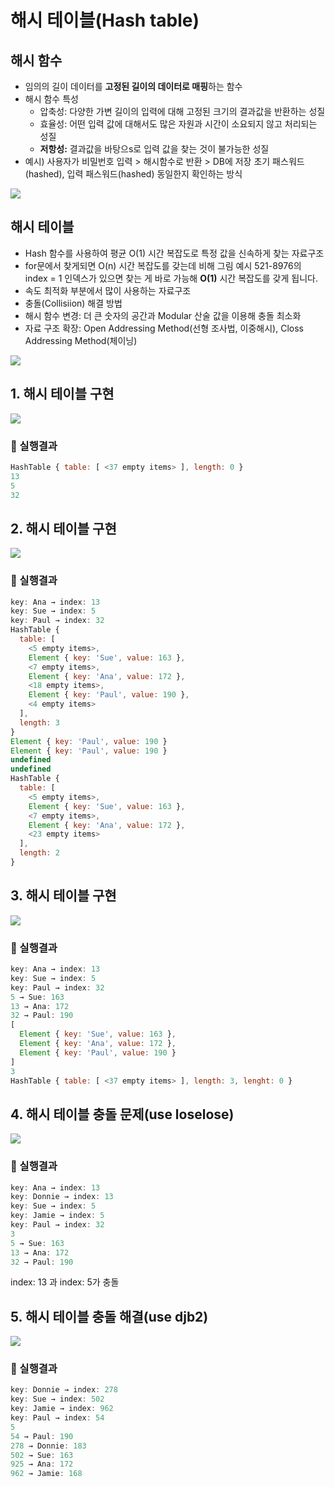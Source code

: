 # 해시 테이블(Hash table)

## 해시 함수
- 임의의 길이 데이터를 **고정된 길이의 데이터로 매핑**하는 
함수
- 해시 함수 특성
  - 압축성: 다양한 가변 길이의 입력에 대해 고정된 크기의 결과값을 반환하는 성질
  - 효율성: 어떤 입력 값에 대해서도 많은 자원과 시간이 소요되지 않고 처리되는 성질
  - **저항성:** 결과값을 바탕으s로 입력 값을 찾는 것이 불가능한 성질
- 예시) 사용자가 비밀번호 입력 > 해시함수로 반환 > DB에 저장
        초기 패스워드(hashed), 입력 패스워드(hashed) 동일한지 확인하는 방식

![](./Hash_table/images/HashFn.png)

## 해시 테이블
- Hash 함수를 사용하여 평균 O(1) 시간 복잡도로 특정 값을 신속하게 찾는 자료구조
- for문에서 찾게되면 O(n) 시간 복잡도를 갖는데 비해 그림 예시 521-8976의 index = 1 인덱스가 있으면 찾는 게 바로 가능해 **O(1)** 시간 복잡도를 갖게 됩니다. 
- 속도 최적화 부분에서 많이 사용하는 자료구조
- 충돌(Collisiion) 해결 방법
 - 해시 함수 변경: 더 큰 숫자의 공간과 Modular 산술 값을 이용해 충돌 최소화
 - 자료 구조 확장: Open Addressing Method(선형 조사법, 이중해시), Closs Addressing Method(체이닝)

![](./Hash_table/images/HashTable.png)


## 1. 해시 테이블 구현
![](./Hash_table/images/1.png)

### 🧪 실행결과


``` javascript
HashTable { table: [ <37 empty items> ], length: 0 }
13
5
32
```

## 2. 해시 테이블 구현
![](./Hash_table/images/2.png)


### 🧪 실행결과

``` javascript
key: Ana → index: 13
key: Sue → index: 5
key: Paul → index: 32
HashTable {
  table: [
    <5 empty items>,
    Element { key: 'Sue', value: 163 },
    <7 empty items>,
    Element { key: 'Ana', value: 172 },
    <18 empty items>,
    Element { key: 'Paul', value: 190 },
    <4 empty items>
  ],
  length: 3
}
Element { key: 'Paul', value: 190 }
Element { key: 'Paul', value: 190 }
undefined
undefined
HashTable {
  table: [
    <5 empty items>,
    Element { key: 'Sue', value: 163 },
    <7 empty items>,
    Element { key: 'Ana', value: 172 },
    <23 empty items>
  ],
  length: 2
}       
```


## 3. 해시 테이블 구현
![](./Hash_table/images/3.png)

### 🧪 실행결과


``` javascript
key: Ana → index: 13
key: Sue → index: 5
key: Paul → index: 32
5 → Sue: 163
13 → Ana: 172
32 → Paul: 190
[
  Element { key: 'Sue', value: 163 },
  Element { key: 'Ana', value: 172 },
  Element { key: 'Paul', value: 190 }
]
3
HashTable { table: [ <37 empty items> ], length: 3, lenght: 0 }
```


## 4. 해시 테이블 충돌 문제(use loselose) 
![](./Hash_table/images/4.png)

### 🧪 실행결과


``` javascript
key: Ana → index: 13
key: Donnie → index: 13
key: Sue → index: 5
key: Jamie → index: 5
key: Paul → index: 32
3
5 → Sue: 163
13 → Ana: 172
32 → Paul: 190
```

index: 13 과 index: 5가 충돌


## 5. 해시 테이블 충돌 해결(use djb2) 
![](./Hash_table/images/5.png)

### 🧪 실행결과


``` javascript
key: Donnie → index: 278
key: Sue → index: 502   
key: Jamie → index: 962
key: Paul → index: 54
5
54 → Paul: 190
278 → Donnie: 183
502 → Sue: 163
925 → Ana: 172
962 → Jamie: 168
```




